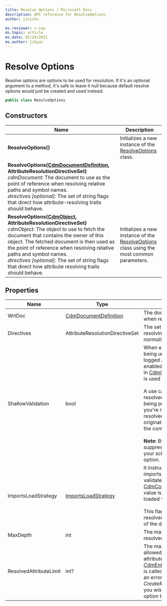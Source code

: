 ```yaml
---
title: Resolve Options | Microsoft Docs
description: API reference for ResolveOptions.
author: jinichu

ms.reviewer: v-iap 
ms.topic: article
ms.date: 02/24/2021
ms.author: jibyun
---
```


# Resolve Options

Resolve options are options to be used for resolution. If it's an optional argument to a method, it's safe to leave it null because default resolve options would just be created and used instead.

```csharp
public class ResolveOptions
```

## Constructors
|Name|Description|
|---|---|
|**ResolveOptions()**|Initializes a new instance of the [ResolveOptions](resolveoptions.md) class.|
|**ResolveOptions([CdmDocumentDefinition](../cdm/document.md), AttributeResolutionDirectiveSet)**<br/>*cdmDocument*: The document to use as the point of reference when resolving relative paths and symbol names.<br/>*directives [optional]*: The set of string flags that direct how attribute-resolving traits should behave.|
|**ResolveOptions([CdmObject](../cdm/cdmobject.md), AttributeResolutionDirectiveSet)**<br/>*cdmObject*: The object to use to fetch the document that contains the owner of this object. The fetched document is then used as the point of reference when resolving relative paths and symbol names.<br/>*directives [optional]*: The set of string flags that direct how attribute resolving traits should behave.|Initializes a new instance of the [ResolveOptions](resolveoptions.md) class using the most common parameters.|

## Properties
|Name|Type|Description|
|---|---|---|
|WrtDoc|[CdmDocumentDefinition](../cdm/document.md)|The document to use as the point of reference when resolving relative paths and symbol names.|
|Directives|AttributeResolutionDirectiveSet|The set of string flags that direct how attribute resolving traits should behave (for example, *normalized*, *structured*, etc.).|
|ShallowValidation|bool|When enabled, errors regarding object references being unable to load or resolve are suppressed and logged as warnings instead. This resolve option is enabled through the *shallowValidation* parameter in [CdmCorpusDefinition.FetchObjectAsync(...)](../cdm/corpus.md#methods) and is used only during loading.<br/><br/>A use case for this resolve option is when loading a resolved schema without its referenced schemas being present. This may be acceptable behavior if you're not interested in *how* the schema was resolved (for example, where its attributes originated) and you're just concerned with reading the contents inside the resolved schema.<br/><br/>**Note:** By enabling shallow validation, you may be suppressing important errors about the validity of your schemas. Use caution when using this resolve option.|
|ImportsLoadStrategy|[ImportsLoadStrategy](../cdm/importsloadstrategy.md)|It instructs the object model when to load all the imports associated with the file being fetched and validates all the references in the documents in [CdmCorpusDefinition.FetchObjectAsync(...)](../cdm/corpus.md#methods). If no value is supplied, the imports and references are loaded when they are required during an operation. <br/><br/>This flag is especially useful when dealing with resolved entities since it will reduce the load time of the document.|
|MaxDepth|int|The maximum depth that entity attributes will be resolved before giving up. Defaults to 2 if not set.
|ResolvedAttributeLimit|int?|The maximum number of resolved attributes allowed for an entity. The default limit is 4000 attributes. This limit is only checked when [CdmEntityDefinition.CreateResolvedEntityAsync(...)](../cdm/entity.md#methods) is called. If this limit is exceeded, resolution will fail, an error message will be logged, and *CreateResolvedEntityAsync(...)* will return null. If you wish to get rid of this limit, set this resolve option to null.
